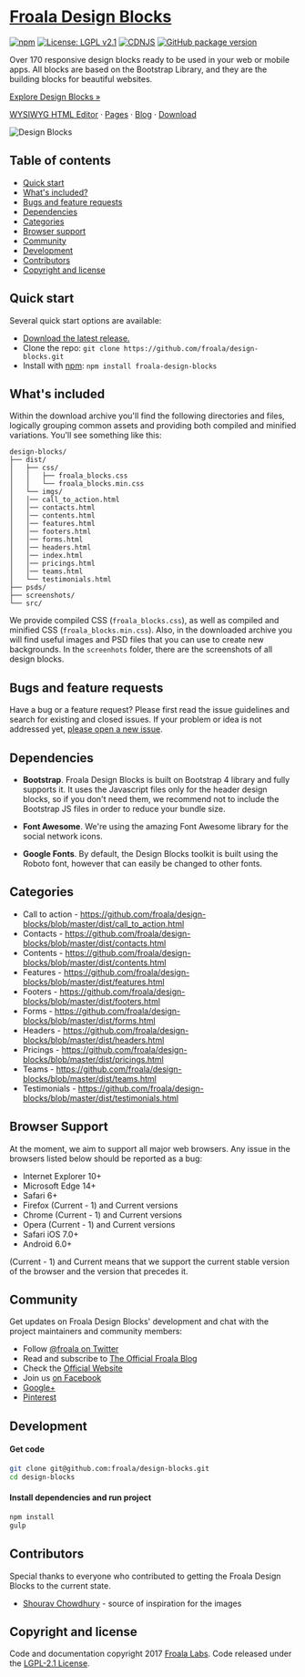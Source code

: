 # [Froala Design Blocks](https://www.froala.com/design-blocks)

[![npm](https://img.shields.io/npm/v/froala-design-blocks.svg)](https://www.npmjs.com/package/froala-design-blocks)
[![License: LGPL v2.1](https://img.shields.io/badge/License-LGPL%20v2.1-blue.svg)](https://www.gnu.org/licenses/lgpl-2.1)
[![CDNJS](https://img.shields.io/cdnjs/v/froala-design-blocks.svg)](https://cdnjs.com/libraries/froala-design-blocks)
[![GitHub package version](https://img.shields.io/github/package-json/v/froala/design-blocks.svg)](https://github.com/froala/design-blocks)

Over 170 responsive design blocks ready to be used in your web or mobile apps. All blocks are based on the Bootstrap Library, and they are the building blocks for beautiful websites.
<p><a href="https://www.froala.com/design-blocks#playground">Explore Design Blocks »</a></p>
<p><a href="https://www.froala.com/wysiwyg-editor">WYSIWYG HTML Editor</a> · <a href="https://www.froala.com/pages">Pages</a> · <a href="https://www.froala.com/blog">Blog</a> · <a href="https://github.com/froala/design-blocks/archive/master.zip">Download</a></p>

![Design Blocks](https://raw.githubusercontent.com/froala/design-blocks/master/design-blocks.jpg)

## Table of contents

- [Quick start](https://github.com/froala/design-blocks#quick-start)
- [What's included?](https://github.com/froala/design-blocks#whats-included)
- [Bugs and feature requests](https://github.com/froala/design-blocks#bugs-and-feature-requests)
- [Dependencies](https://github.com/froala/design-blocks#dependencies)
- [Categories](https://github.com/froala/design-blocks#categories)
- [Browser support](https://github.com/froala/design-blocks#browser-support)
- [Community](https://github.com/froala/design-blocks#community)
- [Development](https://github.com/froala/design-blocks#development)
- [Contributors](https://github.com/froala/design-blocks#contributors)
- [Copyright and license](https://github.com/froala/design-blocks#copyright-and-license)


## Quick start

Several quick start options are available:

- [Download the latest release.](https://github.com/froala/design-blocks/archive/1.0.0-beta.zip)
- Clone the repo: `git clone https://github.com/froala/design-blocks.git`
- Install with [npm](https://www.npmjs.com/): `npm install froala-design-blocks`



## What's included

Within the download archive you'll find the following directories and files, logically grouping common assets and providing both compiled and minified variations. You'll see something like this:

```
design-blocks/
├── dist/
│   ├── css/
│   │   ├── froala_blocks.css
│   │   └── froala_blocks.min.css
│   └── imgs/
│   │── call_to_action.html
│   │── contacts.html
│   │── contents.html
│   │── features.html
│   │── footers.html
│   │── forms.html
│   │── headers.html
│   │── index.html
│   │── pricings.html
│   │── teams.html
│   └── testimonials.html
├── psds/
├── screenshots/
└── src/
```

We provide compiled CSS (`froala_blocks.css`), as well as compiled and minified CSS (`froala_blocks.min.css`). Also, in the downloaded archive you will find useful images and PSD files that you can use to create new backgrounds. In the `screenhots` folder, there are the screenshots of all design blocks.

## Bugs and feature requests

Have a bug or a feature request? Please first read the issue guidelines and search for existing and closed issues. If your problem or idea is not addressed yet, [please open a new issue](https://github.com/froala/design-blocks/issues/new).

## Dependencies

- **Bootstrap**. Froala Design Blocks is built on Bootstrap 4 library and fully supports it. It uses the Javascript files only for the header design blocks, so if you don't need them, we recommend not to include the Bootstrap JS files in order to reduce your bundle size.

- **Font Awesome**. We're using the amazing Font Awesome library for the social network icons.

- **Google Fonts**. By default, the Design Blocks toolkit is built using the Roboto font, however that can easily be changed to other fonts.


## Categories

- Call to action - https://github.com/froala/design-blocks/blob/master/dist/call_to_action.html
- Contacts - https://github.com/froala/design-blocks/blob/master/dist/contacts.html
- Contents - https://github.com/froala/design-blocks/blob/master/dist/contents.html
- Features - https://github.com/froala/design-blocks/blob/master/dist/features.html
- Footers - https://github.com/froala/design-blocks/blob/master/dist/footers.html
- Forms - https://github.com/froala/design-blocks/blob/master/dist/forms.html
- Headers - https://github.com/froala/design-blocks/blob/master/dist/headers.html
- Pricings - https://github.com/froala/design-blocks/blob/master/dist/pricings.html
- Teams - https://github.com/froala/design-blocks/blob/master/dist/teams.html
- Testimonials - https://github.com/froala/design-blocks/blob/master/dist/testimonials.html



## Browser Support

At the moment, we aim to support all major web browsers. Any issue in the browsers listed below should be reported as a bug:

- Internet Explorer 10+
- Microsoft Edge 14+
- Safari 6+
- Firefox (Current - 1) and Current versions
- Chrome (Current - 1) and Current versions
- Opera (Current - 1) and Current versions
- Safari iOS 7.0+
- Android 6.0+

(Current - 1) and Current means that we support the current stable version of the browser and the version that precedes it.


## Community

Get updates on Froala Design Blocks' development and chat with the project maintainers and community members:

- Follow [@froala on Twitter](https://twitter.com/froala)
- Read and subscribe to [The Official Froala Blog](https://www.froala.com/blog)
- Check the [Official Website](https://www.froala.com/design-blocks)
- Join us [on Facebook](https://www.facebook.com/froala/)
- [Google+](https://plus.google.com/+Froala/)
- [Pinterest](https://pinterest.com/froala/)


## Development

#### Get code

```bash
git clone git@github.com:froala/design-blocks.git
cd design-blocks
```



#### Install dependencies and run project

```bash
npm install
gulp
```

## Contributors

Special thanks to everyone who contributed to getting the Froala Design Blocks to the current state.

- [ Shourav Chowdhury](https://dribbble.com/shourav_chy01) - source of inspiration for the images



## Copyright and license

Code and documentation copyright 2017 [Froala Labs](https://www.froala.com/). Code released under the [LGPL-2.1 License](https://github.com/froala/design-blocks/blob/master/LICENSE).
